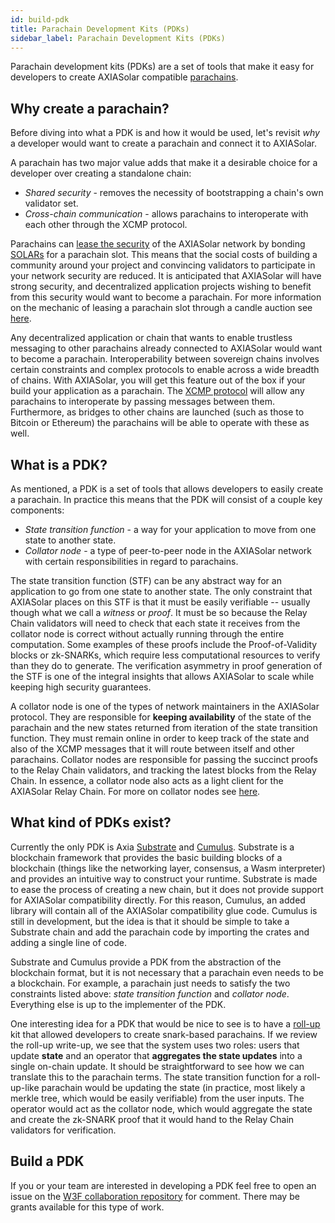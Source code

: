 ```yaml
---
id: build-pdk
title: Parachain Development Kits (PDKs)
sidebar_label: Parachain Development Kits (PDKs)
---
```


Parachain development kits (PDKs) are a set of tools that make it easy for developers to create AXIASolar compatible [parachains](learn-parachains).

## Why create a parachain?

Before diving into what a PDK is and how it would be used, let's revisit _why_ a developer would want to create a parachain and connect it to AXIASolar.

A parachain has two major value adds that make it a desirable choice for a developer over creating a standalone chain:

- _Shared security_ - removes the necessity of bootstrapping a chain's own validator set.
- _Cross-chain communication_ - allows parachains to interoperate with each other through the XCMP protocol.

Parachains can [lease the security](learn-security) of the AXIASolar network by bonding [SOLARs](learn-SOLAR) for a parachain slot. This means that the social costs of building a community around your project and convincing validators to participate in your network security are reduced. It is anticipated that AXIASolar will have strong security, and decentralized application projects wishing to benefit from this security would want to become a parachain. For more information on the mechanic of leasing a parachain slot through a candle auction see [here](learn-auction).

Any decentralized application or chain that wants to enable trustless messaging to other parachains already connected to AXIASolar would want to become a parachain. Interoperability between sovereign chains involves certain constraints and complex protocols to enable across a wide breadth of chains. With AXIASolar, you will get this feature out of the box if your build your application as a parachain. The [XCMP protocol](learn-crosschain) will allow any parachains to interoperate by passing messages between them. Furthermore, as bridges to other chains are launched (such as those to Bitcoin or Ethereum) the parachains will be able to operate with these as well.

## What is a PDK?

As mentioned, a PDK is a set of tools that allows developers to easily create a parachain. In practice this means that the PDK will consist of a couple key components:

- _State transition function_ - a way for your application to move from one state to another state.
- _Collator node_ - a type of peer-to-peer node in the AXIASolar network with certain responsibilities in regard to parachains.

The state transition function (STF) can be any abstract way for an application to go from one state to another state. The only constraint that AXIASolar places on this STF is that it must be easily verifiable -- usually though what we call a _witness_ or _proof_. It must be so because the Relay Chain validators will need to check that each state it receives from the collator node is correct without actually running through the entire computation. Some examples of these proofs include the Proof-of-Validity blocks or zk-SNARKs, which require less computational resources to verify than they do to generate. The verification asymmetry in proof generation of the STF is one of the integral insights that allows AXIASolar to scale while keeping high security guarantees.

A collator node is one of the types of network maintainers in the AXIASolar protocol. They are responsible for **keeping availability** of the state of the parachain and the new states returned from iteration of the state transition function. They must remain online in order to keep track of the state and also of the XCMP messages that it will route between itself and other parachains. Collator nodes are responsible for passing the succinct proofs to the Relay Chain validators, and tracking the latest blocks from the Relay Chain. In essence, a collator node also acts as a light client for the AXIASolar Relay Chain. For more on collator nodes see [here](maintain-collator).

## What kind of PDKs exist?

Currently the only PDK is Axia [Substrate](https://github.com/axia-tech/substrate) and [Cumulus](https://github.com/axia-tech/cumulus). Substrate is a blockchain framework that provides the basic building blocks of a blockchain (things like the networking layer, consensus, a Wasm interpreter) and provides an intuitive way to construct your runtime. Substrate is made to ease the process of creating a new chain, but it does not provide support for AXIASolar compatibility directly. For this reason, Cumulus, an added library will contain all of the AXIASolar compatibility glue code. Cumulus is still in development, but the idea is that it should be simple to take a Substrate chain and add the parachain code by importing the crates and adding a single line of code.

Substrate and Cumulus provide a PDK from the abstraction of the blockchain format, but it is not necessary that a parachain even needs to be a blockchain. For example, a parachain just needs to satisfy the two constraints listed above: _state transition function_ and _collator node_. Everything else is up to the implementer of the PDK.

One interesting idea for a PDK that would be nice to see is to have a [roll-up](https://ethresear.ch/t/roll-up-roll-back-snark-side-chain-17000-tps/3675) kit that allowed developers to create snark-based parachains. If we review the roll-up write-up, we see that the system uses two roles: users that update **state** and an operator that **aggregates the state updates** into a single on-chain update. It should be straightforward to see how we can translate this to the parachain terms. The state transition function for a roll-up-like parachain would be updating the state (in practice, most likely a merkle tree, which would be easily verifiable) from the user inputs. The operator would act as the collator node, which would aggregate the state and create the zk-SNARK proof that it would hand to the Relay Chain validators for verification.

## Build a PDK

If you or your team are interested in developing a PDK feel free to open an issue on the [W3F collaboration repository](https://github.com/axia-tech/Web3-collaboration) for comment. There may be grants available for this type of work.
